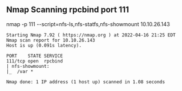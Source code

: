 ## Nmap Scanning rpcbind port 111

nmap -p 111 --script=nfs-ls,nfs-statfs,nfs-showmount 10.10.26.143

```
Starting Nmap 7.92 ( https://nmap.org ) at 2022-04-16 21:25 EDT
Nmap scan report for 10.10.26.143
Host is up (0.091s latency).

PORT    STATE SERVICE
111/tcp open  rpcbind
| nfs-showmount: 
|_  /var *

Nmap done: 1 IP address (1 host up) scanned in 1.08 seconds
```
